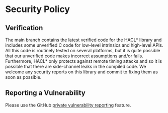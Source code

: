 # Security Policy

## Verification 

The main branch contains the latest verified code for the HACL* library and includes some unverified C code for low-level intrinsics and high-level APIs.
All this code is routinely tested on several platforms, but it is quite possible that our unverified code makes incorrect assumptions and/or fails.
Furthermore, HACL* only protects against remote timing attacks and so it is possible that there are side-channel leaks in the compiled code.
We welcome any security reports on this library and commit to fixing them as soon as possible.

## Reporting a Vulnerability

Please use the GitHub [private vulnerability reporting](https://docs.github.com/en/code-security/security-advisories/guidance-on-reporting-and-writing/privately-reporting-a-security-vulnerability) feature. 
